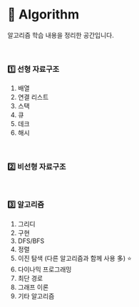 # :memo: Algorithm

알고리즘 학습 내용을 정리한 공간입니다.

<br>

### :one: 선형 자료구조

1. 배열
2. 연결 리스트
3. 스택
4. 큐
5. 데크
6. 해시

<br>

### :two: 비선형 자료구조



<br>

### :three: 알고리즘

1. 그리디
2. 구현
3. DFS/BFS
4. 정렬
5. 이진 탐색 (다른 알고리즘과 함께 사용 多) :star:
6. 다이나믹 프로그래밍
7. 최단 경로
8. 그래프 이론
10. 기타 알고리즘




